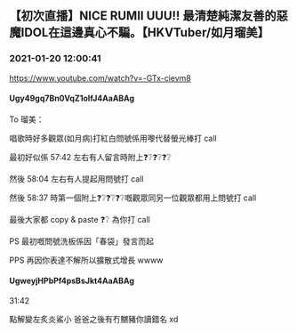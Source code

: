 ## 【初次直播】NICE RUMII UUU!! 最清楚純潔友善的惡魔IDOL在這邊真心不騙。【HKVTuber/如月瑠美】
### 2021-01-20 12:00:41
https://www.youtube.com/watch?v=-GTx-cievm8
#### Ugy49gq7Bn0VqZ1oIfJ4AaABAg
To 瑠美：

唱歌時好多觀眾(如月病)打紅白問號係用嚟代替螢光棒打 call

最初好似係 57:42 左右有人留言時附上❓❔❓❔❓❔

然後 58:04 左右有人提起用問號打 call

然後 58:37 時第一個附上❓❔❓❔❓❔嘅觀眾同另一位觀眾都用上問號打 call

最後大家都 copy & paste ❓❔ 為你打 call



PS 最初嘅問號洗板係因「春袋」發言而起

PPS 再因你表達不解所以擴散式增長 wwww

#### UgweyjHPbPf4psBsJkt4AaABAg
31:42

 點解變左炙炎鯊小 爸爸之後有冇嬲豬你讀錯名 xd

